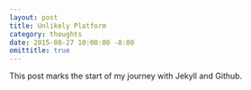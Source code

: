 ```yaml
---
layout: post
title: Unlikely Platform
category: thoughts
date: 2015-08-27 10:00:00 -8:00
omittitle: true
---
```


This post marks the start of my journey with Jekyll and Github.
